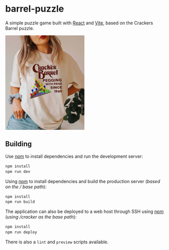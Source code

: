 # barrel-puzzle

A simple puzzle game built with [React](https://reactjs.org/) and [Vite](https://vitejs.dev/), based on the Crackers Barrel puzzle.

![Pegging](./src/assets/cb_pegging_tshirt_sm.png)

## Building

Use [npm](https://www.npmjs.com/) to install dependencies and run the development server:

```bash
npm install
npm run dev
```

Using [npm](https://www.npmjs.com/) to install dependencies and build the production server (*based on the / base path*):

```bash
npm install
npm run build
```

The application can also be deployed to a web host through SSH using
[npm](https://www.npmjs.com/) (*using /cracker as the base path*):

```bash
npm install
npm run deploy
```

There is also a `lint` and `preview` scripts available.
